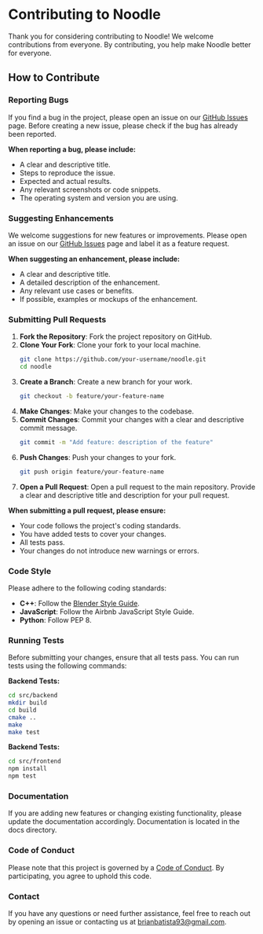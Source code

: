 # Contributing to Noodle

Thank you for considering contributing to Noodle! We welcome contributions from everyone. By contributing, you help make Noodle better for everyone.

## How to Contribute

### Reporting Bugs

If you find a bug in the project, please open an issue on our [GitHub Issues](https://github.com/brianbatista93/noodle/issues) page. Before creating a new issue, please check if the bug has already been reported.

**When reporting a bug, please include:**
- A clear and descriptive title.
- Steps to reproduce the issue.
- Expected and actual results.
- Any relevant screenshots or code snippets.
- The operating system and version you are using.

### Suggesting Enhancements

We welcome suggestions for new features or improvements. Please open an issue on our [GitHub Issues](https://github.com/brianbatista93/noodle/issues) page and label it as a feature request.

**When suggesting an enhancement, please include:**
- A clear and descriptive title.
- A detailed description of the enhancement.
- Any relevant use cases or benefits.
- If possible, examples or mockups of the enhancement.

### Submitting Pull Requests

1. **Fork the Repository**: Fork the project repository on GitHub.
2. **Clone Your Fork**: Clone your fork to your local machine.
    ```sh
    git clone https://github.com/your-username/noodle.git
    cd noodle
    ```
3. **Create a Branch**: Create a new branch for your work.
    ```sh
    git checkout -b feature/your-feature-name
    ```
4. **Make Changes**: Make your changes to the codebase.
5. **Commit Changes**: Commit your changes with a clear and descriptive commit message.
    ```sh
    git commit -m "Add feature: description of the feature"
    ```
6. **Push Changes**: Push your changes to your fork.
    ```sh
    git push origin feature/your-feature-name
    ```
7. **Open a Pull Request**: Open a pull request to the main repository. Provide a clear and descriptive title and description for your pull request.

**When submitting a pull request, please ensure:**
- Your code follows the project's coding standards.
- You have added tests to cover your changes.
- All tests pass.
- Your changes do not introduce new warnings or errors.

### Code Style

Please adhere to the following coding standards:
- **C++**: Follow the [Blender Style Guide](https://developer.blender.org/docs/handbook/guidelines/c_cpp/).
- **JavaScript**: Follow the Airbnb JavaScript Style Guide.
- **Python**: Follow PEP 8.

### Running Tests

Before submitting your changes, ensure that all tests pass. You can run tests using the following commands:

**Backend Tests:**
```sh
cd src/backend
mkdir build
cd build
cmake ..
make
make test
```

**Backend Tests:**
```sh
cd src/frontend
npm install
npm test
```

### Documentation
If you are adding new features or changing existing functionality, please update the documentation accordingly. Documentation is located in the docs directory.

### Code of Conduct
Please note that this project is governed by a [Code of Conduct](docs/CODE_OF_CONDUCT.md). By participating, you agree to uphold this code.

### Contact
If you have any questions or need further assistance, feel free to reach out by opening an issue or contacting us at brianbatista93@gmail.com.
